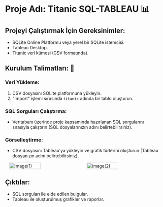# Proje Adı: Titanic SQL-TABLEAU 📊

## Projeyi Çalıştırmak İçin Gereksinimler:

* SQLite Online Platformu veya yerel bir SQLite istemcisi.
* Tableau Desktop.
* Titanic veri kümesi (CSV formatında).

## Kurulum Talimatları: 🔧

### Veri Yükleme:

1.  CSV dosyasını SQLite platformuna yükleyin.
2.  "Import" işlemi sırasında `titanic` adında bir tablo oluşturun.

### SQL Sorguları Çalıştırma:

* Veritabanı üzerinde proje kapsamında hazırlanan SQL sorgularını sırasıyla çalıştırın (SQL dosyalarınızın adını belirtebilirsiniz).

### Görselleştirme: 

* CSV dosyasını Tableau'ya yükleyin ve grafik türlerini oluşturun (Tableau dosyanızın adını belirtebilirsiniz).

<div style="display: flex; justify-content: space-around;">
  <img src="https://i.imgur.com/gT4Criq.jpeg" alt="image(1)" style="width: 45%;"/>
  <img src="https://i.imgur.com/pUns67Z.jpeg" alt="image(2)" style="width: 45%;"/>
</div>

## Çıktılar:

* SQL sorguları ile elde edilen bulgular.
* Tableau ile oluşturulmuş grafikler ve raporlar.